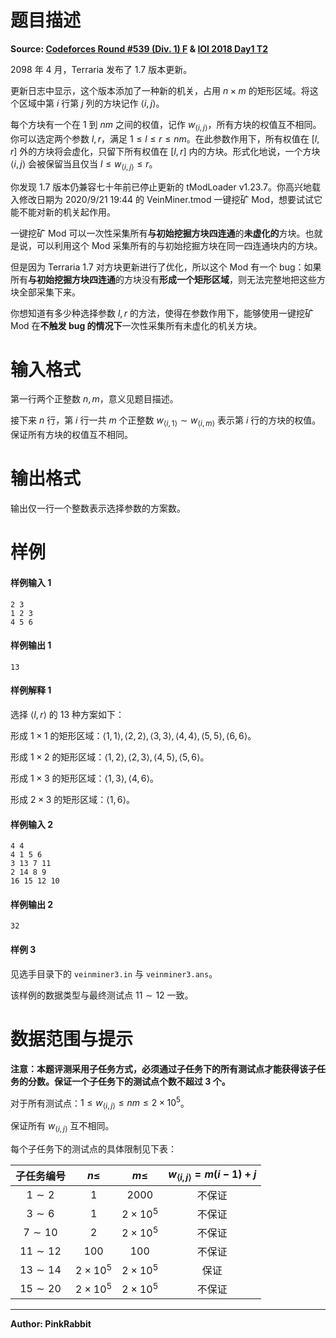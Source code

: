 
# 题目描述

**Source: [Codeforces Round #539 (Div. 1) F](https://codeforces.com/problemset/problem/1109/F) & [IOI 2018 Day1 T2](https://loj.ac/problem/2864)**

2098 年 4 月，Terraria 发布了 1.7 版本更新。

更新日志中显示，这个版本添加了一种新的机关，占用 $n\times m$ 的矩形区域。将这个区域中第 $i$ 行第 $j$ 列的方块记作 $\left<i,j\right>$。

每个方块有一个在 $1$ 到 $nm$ 之间的权值，记作 $w_{\left<i,j\right>}$，所有方块的权值互不相同。你可以选定两个参数 $l,r$，满足 $1\le l\le r\le nm$。在此参数作用下，所有权值在 $[l,r]$ 外的方块将会虚化，只留下所有权值在 $[l,r]$ 内的方块。形式化地说，一个方块 $\left<i,j\right>$ 会被保留当且仅当 $l\le w_{\left<i,j\right>}\le r$。

你发现 1.7 版本仍兼容七十年前已停止更新的 tModLoader v1.23.7。你高兴地载入修改日期为 2020/9/21 19:44 的 VeinMiner.tmod 一键挖矿 Mod，想要试试它能不能对新的机关起作用。

一键挖矿 Mod 可以一次性采集所有**与初始挖掘方块四连通**的**未虚化的**方块。也就是说，可以利用这个 Mod 采集所有的与初始挖掘方块在同一四连通块内的方块。

但是因为 Terraria 1.7 对方块更新进行了优化，所以这个 Mod 有一个 bug：如果所有**与初始挖掘方块四连通**的方块没有**形成一个矩形区域**，则无法完整地把这些方块全部采集下来。

你想知道有多少种选择参数 $l,r$ 的方法，使得在参数作用下，能够使用一键挖矿 Mod 在**不触发 bug 的情况下**一次性采集所有未虚化的机关方块。

# 输入格式

第一行两个正整数 $n, m$，意义见题目描述。

接下来 $n$ 行，第 $i$ 行一共 $m$ 个正整数 $w_{\left<i,1\right>}\sim w_{\left<i,m\right>}$ 表示第 $i$ 行的方块的权值。保证所有方块的权值互不相同。

# 输出格式

输出仅一行一个整数表示选择参数的方案数。

# 样例

#### 样例输入 1

```plain
2 3
1 2 3
4 5 6
```

#### 样例输出 1

```plain
13
```

#### 样例解释 1

选择 $\left<l,r\right>$ 的 $13$ 种方案如下：

形成 $1\times 1$ 的矩形区域：$\left<1,1\right>,\left<2,2\right>,\left<3,3\right>,\left<4,4\right>,\left<5,5\right>,\left<6,6\right>$。

形成 $1\times 2$ 的矩形区域：$\left<1,2\right>,\left<2,3\right>,\left<4,5\right>,\left<5,6\right>$。

形成 $1\times 3$ 的矩形区域：$\left<1,3\right>,\left<4,6\right>$。

形成 $2\times 3$ 的矩形区域：$\left<1,6\right>$。

#### 样例输入 2

```plain
4 4
4 1 5 6
3 13 7 11
2 14 8 9
16 15 12 10
```

#### 样例输出 2

```plain
32
```

#### 样例 3

见选手目录下的 `veinminer3.in` 与 `veinminer3.ans`。

该样例的数据类型与最终测试点 $11 \sim 12$ 一致。

# 数据范围与提示

**注意：本题评测采用子任务方式，必须通过子任务下的所有测试点才能获得该子任务的分数。保证一个子任务下的测试点个数不超过 3 个。**

对于所有测试点：$1\le w_{\left<i,j\right>}\le nm\le2\times10^5$。

保证所有 $w_{\left<i,j\right>}$ 互不相同。

每个子任务下的测试点的具体限制见下表：

| 子任务编号 | $n\le$ | $m\le$ | $w_{\left<i,j\right>}=m(i-1)+j$ |
| :--: | :--: | :--: | :--: |
| $1\sim2$ | $1$ | $2000$ | 不保证 |
| $3\sim6$ | $1$ | $2\times10^5$ | 不保证 |
| $7\sim10$ | $2$ | $2\times10^5$ | 不保证 |
| $11\sim12$ | $100$ | $100$ | 不保证 |
| $13\sim14$ | $2\times10^5$ | $2\times10^5$ | 保证 |
| $15\sim20$ | $2\times10^5$ | $2\times10^5$ | 不保证 |

----

**Author: PinkRabbit**

